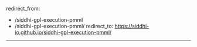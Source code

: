 redirect_from:
  - /siddhi-gpl-execution-pmml
  - /siddhi-gpl-execution-pmml/
redirect_to: https://siddhi-io.github.io/siddhi-gpl-execution-pmml/
---
